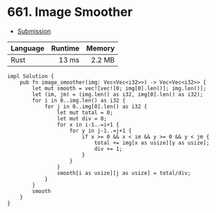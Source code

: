 # 661. Image Smoother
- [Submission](https://leetcode.com/submissions/detail/1123267231/)

| Language | Runtime | Memory |
| :-       |       -:|      -:|
| Rust | 13 ms | 2.2 MB |
```
impl Solution {
    pub fn image_smoother(img: Vec<Vec<i32>>) -> Vec<Vec<i32>> {
        let mut smooth = vec![vec![0; img[0].len()]; img.len()];
        let (im, jm) = (img.len() as i32, img[0].len() as i32);
        for i in 0..img.len() as i32 {
            for j in 0..img[0].len() as i32 {
                let mut total = 0;
                let mut div = 0;
                for x in i-1..=i+1 {
                    for y in j-1..=j+1 {
                        if x >= 0 && x < im && y >= 0 && y < jm {
                            total += img[x as usize][y as usize];
                            div += 1;
                        }
                    }
                }
                smooth[i as usize][j as usize] = total/div;
            }
        }
        smooth
    }
}
```
